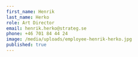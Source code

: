 ```yaml
---
first_name: Henrik
last_name: Herko
role: Art Director
email: henrik.herko@strateg.se
phone: +46 701 84 44 24
image: /media/uploads/employee-henrik-herko.jpg
published: true
---
```

